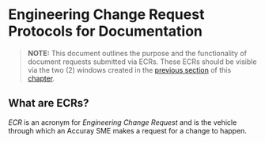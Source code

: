 # Engineering Change Request Protocols for Documentation

> **NOTE:** This document outlines the purpose and the functionality of document requests submitted via ECRs. These ECRs should be visible via the two (2) windows created in the [previous section](https://github.com/taddieken95/Accuray_Tech_Comm_Guide/blob/master/Chapter%201:%20Doc%20Requests/Section%201:%20Manufacturing%20Doc%20Requests.md) of this [chapter](https://github.com/taddieken95/Accuray_Tech_Comm_Guide/tree/master/Chapter%201:%20Doc%20Requests).

## What are ECRs?

*ECR* is an acronym for *Engineering Change Request* and is the vehicle through which an Accuray SME makes a request for a change to happen. 
